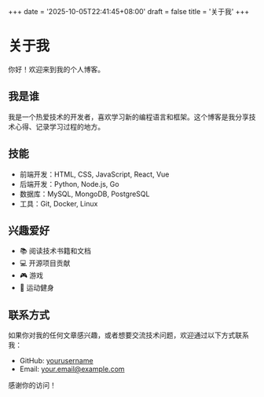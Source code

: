 +++
date = '2025-10-05T22:41:45+08:00'
draft = false
title = '关于我'
+++

# 关于我

你好！欢迎来到我的个人博客。

## 我是谁

我是一个热爱技术的开发者，喜欢学习新的编程语言和框架。这个博客是我分享技术心得、记录学习过程的地方。

## 技能

- 前端开发：HTML, CSS, JavaScript, React, Vue
- 后端开发：Python, Node.js, Go
- 数据库：MySQL, MongoDB, PostgreSQL
- 工具：Git, Docker, Linux

## 兴趣爱好

- 📚 阅读技术书籍和文档
- 💻 开源项目贡献
- 🎮 游戏
- 🏃 运动健身

## 联系方式

如果你对我的任何文章感兴趣，或者想要交流技术问题，欢迎通过以下方式联系我：

- GitHub: [yourusername](https://github.com/yourusername)
- Email: your.email@example.com

感谢你的访问！
